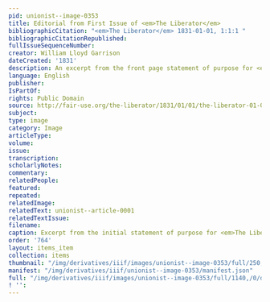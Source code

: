 ```yaml
---
pid: unionist--image-0353
title: Editorial from First Issue of <em>The Liberator</em>
bibliographicCitation: "<em>The Liberator</em> 1831-01-01, 1:1:1 "
bibliographicCitationRepublished: 
fullIssueSequenceNumber: 
creator: William Lloyd Garrison
dateCreated: '1831'
description: An excerpt from the front page statement of purpose for <em>The Liberator</em>
language: English
publisher: 
IsPartOf: 
rights: Public Domain
source: http://fair-use.org/the-liberator/1831/01/01/the-liberator-01-01.pdf
subject: 
type: image
category: Image
articleType: 
volume: 
issue: 
transcription: 
scholarlyNotes: 
commentary: 
relatedPeople: 
featured: 
repeated: 
relatedImage: 
relatedText: unionist--article-0001
relatedTextIssue: 
filename: 
caption: Excerpt from the initial statement of purpose for <em>The Liberator</em>
order: '764'
layout: items_item
collection: items
thumbnail: "/img/derivatives/iiif/images/unionist--image-0353/full/250,/0/default.jpg"
manifest: "/img/derivatives/iiif/unionist--image-0353/manifest.json"
full: "/img/derivatives/iiif/images/unionist--image-0353/full/1140,/0/default.jpg"
! '': 
---
```

